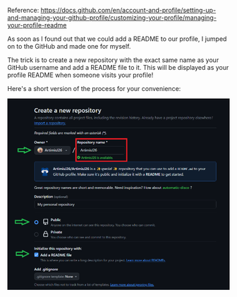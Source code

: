Reference: https://docs.github.com/en/account-and-profile/setting-up-and-managing-your-github-profile/customizing-your-profile/managing-your-profile-readme

As soon as I found out that we could add a README to our profile, I jumped on to the GitHub and made one for myself.

The trick is to create a new repository with the exact same name as your GitHub username and add a README file to it. This will be displayed as your profile README when someone visits your profile!


Here's a short version of the process for your convenience:

![alt text](readme_repo.png)